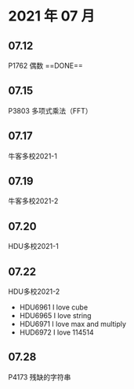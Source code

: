 # 2021 年 07 月

## 07.12

P1762 偶数 ==DONE==

## 07.15

P3803 多项式乘法（FFT）

## 07.17

牛客多校2021-1

## 07.19

牛客多校2021-2

## 07.20

HDU多校2021-1

## 07.22

HDU多校2021-2

- HDU6961 I love cube
- HDU6965 I love string
- HDU6971 I love max and multiply
- HUD6972 I love 114514

## 07.28

P4173 残缺的字符串
